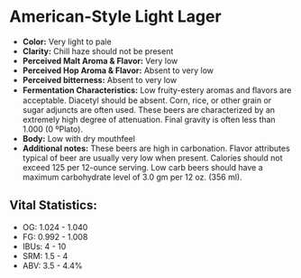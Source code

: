 # American-Style Light Lager

- **Color:** Very light to pale
- **Clarity:** Chill haze should not be present
- **Perceived Malt Aroma & Flavor:** Very low
- **Perceived Hop Aroma & Flavor:** Absent to very low
- **Perceived bitterness:** Absent to very low
- **Fermentation Characteristics:** Low fruity-estery aromas and ﬂavors are acceptable. Diacetyl should be absent. Corn, rice, or other grain or sugar adjuncts are often used. These beers are characterized by an extremely high degree of attenuation. Final gravity is often less than 1.000 (0 ºPlato).
- **Body:** Low with dry mouthfeel
- **Additional notes:** These beers are high in carbonation. Flavor attributes typical of beer are usually very low when present. Calories should not exceed 125 per 12-ounce serving. Low carb beers should have a maximum carbohydrate level of 3.0 gm per 12 oz. (356 ml).

## Vital Statistics:

- OG: 1.024 - 1.040
- FG: 0.992 - 1.008
- IBUs: 4 - 10
- SRM: 1.5 - 4
- ABV: 3.5 - 4.4%
